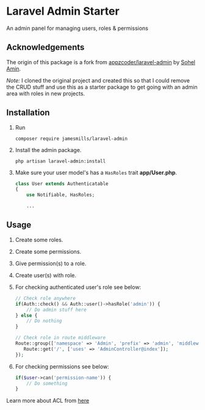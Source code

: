 # Laravel Admin Starter
An admin panel for managing users, roles & permissions

## Acknowledgements

The origin of this package is a fork from [appzcoder/laravel-admin](https://github.com/appzcoder/laravel-admin) by [Sohel Amin](http://www.sohelamin.com). 

*Note:* I cloned the original project and created this so that I could remove the CRUD stuff and use this as a starter package to get going with an admin area with roles in new projects.

## Installation

1. Run
    ```
    composer require jamesmills/laravel-admin
    ```

2. Install the admin package.
    ```
    php artisan laravel-admin:install
    ```

3. Make sure your user model's has a ```HasRoles``` trait **app/User.php**.
    ```php
    class User extends Authenticatable
    {
        use Notifiable, HasRoles;

        ...
    ```

## Usage

1. Create some roles.

2. Create some permissions.

3. Give permission(s) to a role.

4. Create user(s) with role.

5. For checking authenticated user's role see below:

    ```php
    // Check role anywhere
    if(Auth::check() && Auth::user()->hasRole('admin')) {
        // Do admin stuff here
    } else {
        // Do nothing
    }

    // Check role in route middleware
    Route::group(['namespace' => 'Admin', 'prefix' => 'admin', 'middleware' => ['auth', 'roles'], 'roles' => 'admin'], function () {
       Route::get('/', ['uses' => 'AdminController@index']);
    });
    ```

6. For checking permissions see below:

    ```php
    if($user->can('permission-name')) {
        // Do something
    }
    ```

Learn more about ACL from [here](https://laravel.com/docs/5.3/authorization)
